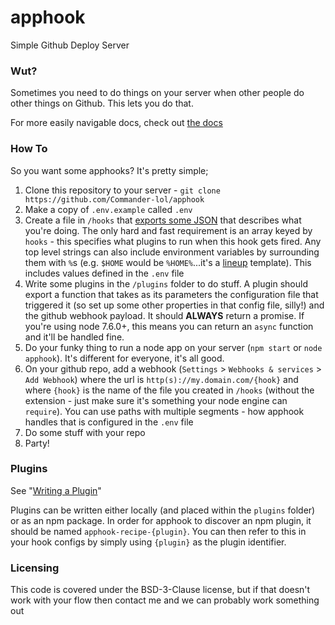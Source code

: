 # apphook
Simple Github Deploy Server

### Wut?
Sometimes you need to do things on your server when other people do other things on Github. This lets you do that.

For more easily navigable docs, check out [the docs](https://apphook.co.uk)

### How To
So you want some apphooks? It's pretty simple;

1. Clone this repository to your server - `git clone https://github.com/Commander-lol/apphook`
2. Make a copy of `.env.example` called `.env`
3. Create a file in `/hooks` that [exports some JSON](https://apphook.co.uk#hook-format) that describes what you're doing. The only hard and fast requirement 
is an array keyed by `hooks` - this specifies what plugins to run when this hook gets fired. Any top level strings can 
also include environment variables by surrounding them with `%`s (e.g. `$HOME` would be `%HOME%`...it's a 
[lineup](https://github.com/Commander-lol/lineup) template). This includes values defined in the `.env` file
4. Write some plugins in the `/plugins` folder to do stuff. A plugin should export a function that takes as its parameters
the configuration file that triggered it (so set up some other properties in that config file, silly!) and the github
webhook payload. It should **ALWAYS** return a promise. If you're using node 7.6.0+, this means you can
return an `async` function and it'll be handled fine. 
5. Do your funky thing to run a node app on your server (`npm start` or `node apphook`). It's different for everyone, 
it's all good.
6. On your github repo, add a webhook (`Settings` > `Webhooks & services` > `Add Webhook`) where the url is 
`http(s)://my.domain.com/{hook}` and where `{hook}` is the name of the file you created in `/hooks` 
(without the extension - just make sure it's something your node engine can `require`). You can use paths with
multiple segments - how apphook handles that is configured in the `.env` file
7. Do some stuff with your repo
8. Party!

### Plugins

See "[Writing a Plugin](https://apphook.co.uk#writing-a-plugin)"

Plugins can be written either locally (and placed within the `plugins` folder) or as an npm package.
In order for apphook to discover an npm plugin, it should be named `apphook-recipe-{plugin}`. You
can then refer to this in your hook configs by simply using `{plugin}` as the plugin identifier.

### Licensing
This code is covered under the BSD-3-Clause license, but if that doesn't work with your flow then contact me and we
can probably work something out
